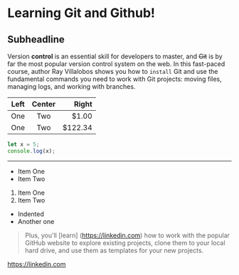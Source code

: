  Learning Git and Github!
 ========================
 Subheadline
 -----------

Version **control** is an essential skill for developers to master, and ~~Git~~ is by far the most popular version control system on the web. In this fast-paced course, author Ray Villalobos shows you how to `install` Git and use the fundamental commands you need to work with Git projects: moving files, managing logs, and working with branches.

| Left | Center | Right |
| ---- | :----: | ----: |
|One   | Two    | $1.00 |
|One   | Two    | $122.34 |




```js
let x = 5;
console.log(x);

```

***
- Item One
- Item Two

1. Item One
1. Item Two
  - Indented
  - Another one
>Plus, you'll [learn] (https://linkedin.com) how to work with the popular GitHub website to explore existing projects, clone them to your local hard drive, and use them as templates for your new projects.
>
https://linkedin.com

